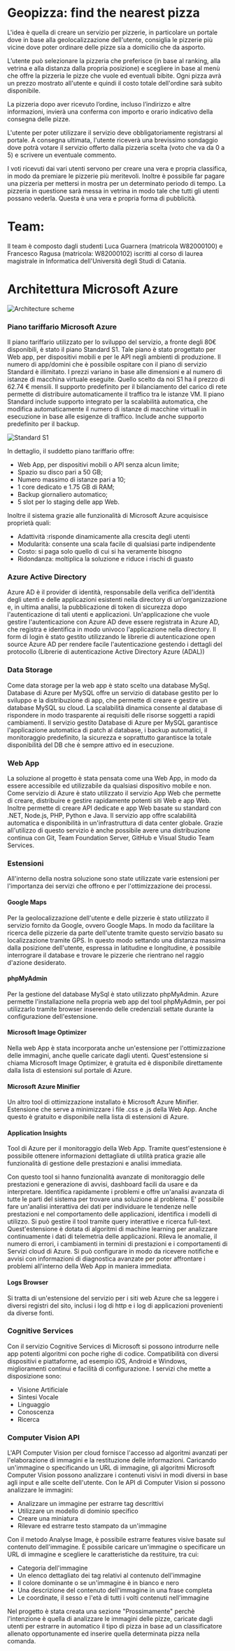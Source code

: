 # Geopizza: find the nearest pizza

L'idea è quella di creare un servizio per pizzerie, in particolare un portale dove in base alla geolocalizzazione dell'utente, consiglia le pizzerie più vicine dove poter ordinare delle pizze sia a domicilio che da asporto.

L’utente può selezionare la pizzeria che preferisce (in base al ranking, alla vetrina e alla distanza dalla propria posizione) e scegliere in base al menù che offre la pizzeria le pizze che vuole ed eventuali bibite. Ogni pizza avrà un prezzo mostrato all'utente e quindi il costo totale dell'ordine sarà subito disponibile.

La pizzeria dopo aver ricevuto l’ordine, incluso l’indirizzo e altre informazioni, invierà una conferma con importo e orario indicativo della consegna delle pizze.

L'utente per poter utilizzare il servizio deve obbligatoriamente registrarsi al portale. 
A consegna ultimata, l'utente riceverà una brevissimo sondaggio dove potrà votare il servizio offerto dalla pizzeria scelta (voto che va da 0 a 5) e scrivere un eventuale commento.

I voti ricevuti dai vari utenti servono per creare una vera e propria classifica, in modo da premiare le pizzerie più meritevoli.
Inoltre è possibile far pagare una pizzeria per mettersi in mostra per un determinato periodo di tempo. La pizzeria in questione sarà messa in vetrina in modo tale che tutti gli utenti possano vederla. Questa è una vera e propria forma di pubblicità.

# Team:
Il team è composto dagli studenti Luca Guarnera (matricola W82000100) e Francesco Ragusa (matricola: W82000102) iscritti al corso di laurea magistrale in Informatica dell'Università degli Studi di Catania.



# Architettura Microsoft Azure
![Architecture scheme](https://github.com/fr4nc1x/hello-world/blob/master/Untitled%20Diagram.png)

### Piano tariffario Microsoft Azure
Il piano tariffario utilizzato per lo sviluppo del servizio, a fronte degli 80€ disponibili, è stato il piano Standard S1.
Tale piano è stato progettato per Web app, per dispositivi mobili e per le API negli ambienti di produzione. 
Il numero di app/domini che è possibile ospitare con il piano di servizio Standard è illimitato. I prezzi variano in base alle dimensioni e al numero di istanze di macchina virtuale eseguite. Quello scelto da noi S1 ha il prezzo di 62.74 € mensili.
Il supporto predefinito per il bilanciamento del carico di rete permette di distribuire automaticamente il traffico tra le istanze VM. Il piano Standard include supporto integrato per la scalabilità automatica, che modifica automaticamente il numero di istanze di macchine virtuali in esecuzione in base alle esigenze di traffico. Include anche supporto predefinito per il backup.

![Standard S1](https://github.com/fr4nc1x/hello-world/blob/master/StandardS1.png)

In dettaglio, il suddetto piano tariffario offre:

 * Web App, per dispositivi mobili o API senza alcun limite;
 * Spazio su disco pari a 50 GB;
 * Numero massimo di istanze pari a 10;
 * 1 core dedicato e 1.75 GB di RAM;
 * Backup giornaliero automatico;
 * 5 slot per lo staging delle app Web.

Inoltre il sistema grazie alle funzionalità di Microsoft Azure acquisisce proprietà quali:

* Adattività :risponde dinamicamente alla crescita degli utenti
* Modularità: consente una scala facile di qualsiasi parte indipendente
* Costo: si paga solo quello di cui si ha veramente bisogno
* Ridondanza: moltiplica la soluzione e riduce i rischi di guasto
 


### Azure Active Directory

Azure AD è il provider di identità, responsabile della verifica dell'identità degli utenti e delle applicazioni esistenti nella directory di un'organizzazione e, in ultima analisi, la pubblicazione di token di sicurezza dopo l'autenticazione di tali utenti e applicazioni.
Un'applicazione che vuole gestire l'autenticazione con Azure AD deve essere registrata in Azure AD, che registra e identifica in modo univoco l'applicazione nella directory.
Il form di login è stato gestito utilizzando le librerie di autenticazione open source Azure AD per rendere facile l'autenticazione gestendo i dettagli del protocollo (Librerie di autenticazione Active Directory Azure (ADAL))

### Data Storage
Come data storage per la web app è stato scelto una database MySql.
Database di Azure per MySQL offre un servizio di database gestito per lo sviluppo e la distribuzione di app, che permette di creare e gestire un database MySQL su cloud.
La scalabilità dinamica consente al database di rispondere in modo trasparente ai requisiti delle risorse soggetti a rapidi cambiamenti. 
Il servizio gestito Database di Azure per MySQL garantisce l'applicazione automatica di patch al database, i backup automatici, il monitoraggio predefinito, la sicurezza e soprattutto garantisce la totale disponibilità del DB che è sempre attivo ed in esecuzione.

### Web App

La soluzione al progetto è stata pensata come una Web App, in modo da essere accessibile ed utilizzabile da qualsiasi dispositivo mobile e non. 
Come servizio di Azure è stato utilizzato il servizio App Web che permette di creare, distribuire e gestire rapidamente potenti siti Web e app Web. Inoltre permette di creare API dedicate e app Web basate su standard con .NET, Node.js, PHP, Python e Java. 
Il servizio app offre scalabilità automatica e disponibilità in un'infrastruttura di data center globale.
Grazie all'utilizzo di questo servizio è anche possibile avere una distribuzione continua con Git, Team Foundation Server, GitHub e Visual Studio Team Services. 

 
### Estensioni
All'interno della nostra soluzione sono state utilizzate varie estensioni per l'importanza dei servizi che offrono e per l'ottimizzazione dei processi.

#### Google Maps
Per la geolocalizzazione dell'utente e delle pizzerie è stato utilizzato il servizio fornito da Google, ovvero Google Maps.
In modo da facilitare la ricerca delle pizzerie da parte dell'utente tramite questo servizio basato su localizzazione tramite GPS.
In questo modo settando una distanza massima dalla posizione dell'utente, espressa in latitudine e longitudine, è possibile interrograre il database e trovare le pizzerie che rientrano nel raggio d'azione desiderato.
#### phpMyAdmin
Per la gestione del database MySql è stato utilizzato phpMyAdmin.
Azure permette l'installazione nella propria web app del tool phpMyAdmin, per poi utilizzarlo tramite browser inserendo delle credenziali settate durante la configurazione dell'estensione.
#### Microsoft Image Optimizer
Nella web App è stata incorporata anche un'estensione per l'ottimizzazione delle immagini, anche quelle caricate dagli utenti. Quest'estensione si chiama Microsoft Image Optimizer, è gratuita ed è disponibile direttamente dalla lista di estensioni sul portale di Azure. 
#### Microsoft Azure Minifier
Un altro tool di ottimizzazione installato è Microsoft Azure Minifier. Estensione che serve a minimizzare i file .css e .js della Web App. Anche questo è gratuito e disponibile nella lista di estensioni di Azure.
#### Application Insights
Tool di Azure per il monitoraggio della Web App. Tramite quest'estensione è possibile ottenere informazioni dettagliate di utilità pratica grazie alle funzionalità di gestione delle prestazioni e analisi immediata.

Con questo tool si hanno funzionalità avanzate di monitoraggio delle prestazioni e generazione di avvisi, dashboard facili da usare e da interpretare. Identifica rapidamente i problemi e offre un'analisi avanzata di tutte le parti del sistema per trovare una soluzione al  problema. E' possibile fare un'analisi interattiva dei dati per individuare le tendenze nelle prestazioni e nel comportamento delle applicazioni, identifica i modelli di utilizzo. Si può gestire il tool tramite query interattive e ricerca full-text.
Quest'estensione è dotata di algoritmi di machine learning per analizzare continuamente i dati di telemetria delle applicazioni. Rileva le anomalie, il numero di errori, i cambiamenti in termini di prestazioni e i comportamenti di Servizi cloud di Azure.
Si può configurare in modo da ricevere notifiche e avvisi con informazioni di diagnostica avanzate per poter affrontare i problemi all'interno della Web App in maniera immediata.
#### Logs Browser
Si tratta di un'estensione del servizio per i siti web Azure che sa leggere i diversi registri del sito, inclusi i log di http e i log di applicazioni provenienti da diverse fonti.
 
 ### Cognitive Services
 Con il servizio Cognitive Services di Microsoft si possono introdurre nelle app potenti algoritmi con poche righe di codice. Compatibilità con diversi dispositivi e piattaforme, ad esempio iOS, Android e Windows, miglioramenti continui e facilità di configurazione.
I servizi che mette a disposizione sono:
 
 * Visione Artificiale
 * Sintesi Vocale
 * Linguaggio
 * Conoscenza
 * Ricerca
 
 ### Computer Vision API
 L'API Computer Vision per cloud fornisce l'accesso ad algoritmi avanzati per l'elaborazione di immagini e la restituzione delle informazioni. Caricando un'immagine o specificando un URL di immagine, gli algoritmi Microsoft Computer Vision possono analizzare i contenuti visivi in modi diversi in base agli input e alle scelte dell'utente. Con le API di Computer Vision si possono analizzare le immagini:
 
 * Analizzare un immagine per estrarre tag descrittivi
 * Utilizzare un modello di dominio specifico
 * Creare una miniatura
 * Rilevare ed estrarre testo stampato da un'immagine
 
Con il metodo Analyse Image, è possibile estrarre features visive basate sul contenuto dell'immagine. È possibile caricare un'immagine o specificare un URL di immagine e scegliere le caratteristiche da restituire, tra cui:

 * Categoria dell'immagine
 * Un elenco dettagliato dei tag relativi al contenuto dell'immagine
 * Il colore dominante o se un'immagine è in bianco e nero
 * Una descrizione del contenuto dell'immagine in una frase completa
 * Le coordinate, il sesso e l'età di tutti i volti contenuti nell'immagine

Nel progetto è stata creata una sezione "Prossimamente" perchè l'intenzione è quella di analizzare le immagini delle pizze, caricate dagli utenti per estrarre in automatico il tipo di pizza in base ad un classificatore allenato opportunamente ed inserire quella determinata pizza nella comanda.

